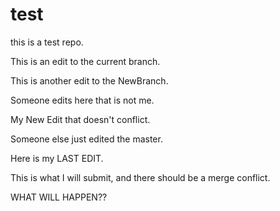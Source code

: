 # test

this is a test repo.

This is an edit to the current branch.

This is another edit to the NewBranch.

Someone edits here that is not me.

My New Edit that doesn't conflict.

Someone else just edited the master.

Here is my LAST EDIT.

This is what I will submit, and there should be a merge conflict.

WHAT WILL HAPPEN??
